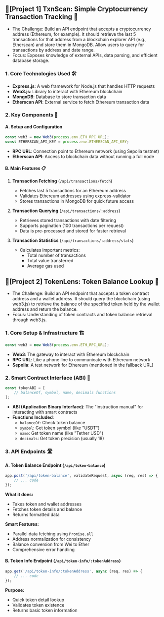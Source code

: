 ##  📌[Project 1] TxnScan: Simple Cryptocurrency Transaction Tracking 💱

- The Challenge: Build an API endpoint that accepts a cryptocurrency address (Ethereum, for example). It should retrieve the last 5 transactions for that address from a blockchain explorer API (e.g., Etherscan) and store them in MongoDB. Allow users to query for transactions by address and date range.
- Focus: Exposes knowledge of external APIs, data parsing, and efficient database storage.

### 1. Core Technologies Used 🛠️

- **Express.js**: A web framework for Node.js that handles HTTP requests
- **Web3.js**: Library to interact with Ethereum blockchain
- **MongoDB**: Database to store transaction data
- **Etherscan API**: External service to fetch Ethereum transaction data

### 2. Key Components 🔑

#### A. Setup and Configuration
```javascript
const web3 = new Web3(process.env.ETH_RPC_URL);
const ETHERSCAN_API_KEY = process.env.ETHERSCAN_API_KEY;
```
- **RPC URL**: Connection point to Ethereum network (using Sepolia testnet)
- **Etherscan API**: Access to blockchain data without running a full node

#### B. Main Features 📋

1. **Transaction Fetching** (`/api/transactions/fetch`)
   - Fetches last 5 transactions for an Ethereum address
   - Validates Ethereum addresses using express-validator
   - Stores transactions in MongoDB for quick future access

2. **Transaction Querying** (`/api/transactions/:address`)
   - Retrieves stored transactions with date filtering
   - Supports pagination (100 transactions per request)
   - Data is pre-processed and stored for faster retrieval

3. **Transaction Statistics** (`/api/transactions/:address/stats`)
   - Calculates important metrics:
     - Total number of transactions
     - Total value transferred
     - Average gas used

## 📌[Project 2] TokenLens: Token Balance Lookup 👀

- The Challenge: Build an API endpoint that accepts a token contract address and a wallet address. It should query the blockchain (using web3.js) to retrieve the balance of the specified token held by the wallet address and return the balance.
- Focus: Understanding of token contracts and token balance retrieval through web3.js.

### 1. Core Setup & Infrastructure 🏗️

```javascript
const web3 = new Web3(process.env.ETH_RPC_URL);
```
- **Web3**: The gateway to interact with Ethereum blockchain
- **RPC URL**: Like a phone line to communicate with Ethereum network
- **Sepolia**: A test network for Ethereum (mentioned in the fallback URL)

### 2. Smart Contract Interface (ABI) 📘
```javascript
const tokenABI = [
    // balanceOf, symbol, name, decimals functions
];
```
- **ABI (Application Binary Interface)**: The "instruction manual" for interacting with smart contracts
- **Functions Included**:
  - `balanceOf`: Check token balance
  - `symbol`: Get token symbol (like "USDT")
  - `name`: Get token name (like "Tether USD")
  - `decimals`: Get token precision (usually 18)

### 3. API Endpoints 🛣️

#### A. Token Balance Endpoint (`/api/token-balance`)
```javascript
app.post('/api/token-balance', validateRequest, async (req, res) => {
    // ... code
});
```
**What it does:**
- Takes token and wallet addresses
- Fetches token details and balance
- Returns formatted data

**Smart Features:**
- Parallel data fetching using `Promise.all`
- Address normalization for consistency
- Balance conversion from Wei to Ether
- Comprehensive error handling

#### B. Token Info Endpoint (`/api/token-info/:tokenAddress`)
```javascript
app.get('/api/token-info/:tokenAddress', async (req, res) => {
    // ... code
});
```
**Purpose:**
- Quick token detail lookup
- Validates token existence
- Returns basic token information
